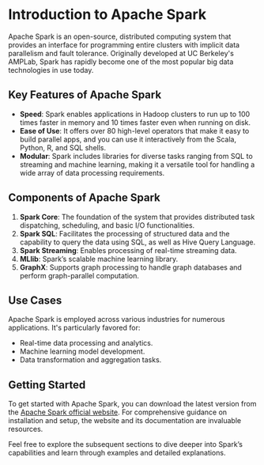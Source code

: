 # Introduction to Apache Spark

Apache Spark is an open-source, distributed computing system that provides an interface for programming entire clusters with implicit data parallelism and fault tolerance. Originally developed at UC Berkeley's AMPLab, Spark has rapidly become one of the most popular big data technologies in use today.

## Key Features of Apache Spark

- **Speed**: Spark enables applications in Hadoop clusters to run up to 100 times faster in memory and 10 times faster even when running on disk.
- **Ease of Use**: It offers over 80 high-level operators that make it easy to build parallel apps, and you can use it interactively from the Scala, Python, R, and SQL shells.
- **Modular**: Spark includes libraries for diverse tasks ranging from SQL to streaming and machine learning, making it a versatile tool for handling a wide array of data processing requirements.

## Components of Apache Spark

1. **Spark Core**: The foundation of the system that provides distributed task dispatching, scheduling, and basic I/O functionalities.
2. **Spark SQL**: Facilitates the processing of structured data and the capability to query the data using SQL, as well as Hive Query Language.
3. **Spark Streaming**: Enables processing of real-time streaming data.
4. **MLlib**: Spark’s scalable machine learning library.
5. **GraphX**: Supports graph processing to handle graph databases and perform graph-parallel computation.

## Use Cases

Apache Spark is employed across various industries for numerous applications. It's particularly favored for:
- Real-time data processing and analytics.
- Machine learning model development.
- Data transformation and aggregation tasks.

## Getting Started

To get started with Apache Spark, you can download the latest version from the [Apache Spark official website](https://spark.apache.org/downloads.html). For comprehensive guidance on installation and setup, the website and its documentation are invaluable resources.

Feel free to explore the subsequent sections to dive deeper into Spark’s capabilities and learn through examples and detailed explanations.
